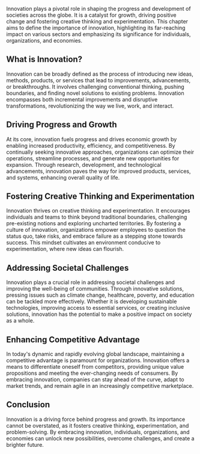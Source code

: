 
Innovation plays a pivotal role in shaping the progress and development of societies across the globe. It is a catalyst for growth, driving positive change and fostering creative thinking and experimentation. This chapter aims to define the importance of innovation, highlighting its far-reaching impact on various sectors and emphasizing its significance for individuals, organizations, and economies.

What is Innovation?
-------------------

Innovation can be broadly defined as the process of introducing new ideas, methods, products, or services that lead to improvements, advancements, or breakthroughs. It involves challenging conventional thinking, pushing boundaries, and finding novel solutions to existing problems. Innovation encompasses both incremental improvements and disruptive transformations, revolutionizing the way we live, work, and interact.

Driving Progress and Growth
---------------------------

At its core, innovation fuels progress and drives economic growth by enabling increased productivity, efficiency, and competitiveness. By continually seeking innovative approaches, organizations can optimize their operations, streamline processes, and generate new opportunities for expansion. Through research, development, and technological advancements, innovation paves the way for improved products, services, and systems, enhancing overall quality of life.

Fostering Creative Thinking and Experimentation
-----------------------------------------------

Innovation thrives on creative thinking and experimentation. It encourages individuals and teams to think beyond traditional boundaries, challenging pre-existing notions and exploring uncharted territories. By fostering a culture of innovation, organizations empower employees to question the status quo, take risks, and embrace failure as a stepping stone towards success. This mindset cultivates an environment conducive to experimentation, where new ideas can flourish.

Addressing Societal Challenges
------------------------------

Innovation plays a crucial role in addressing societal challenges and improving the well-being of communities. Through innovative solutions, pressing issues such as climate change, healthcare, poverty, and education can be tackled more effectively. Whether it is developing sustainable technologies, improving access to essential services, or creating inclusive solutions, innovation has the potential to make a positive impact on society as a whole.

Enhancing Competitive Advantage
-------------------------------

In today's dynamic and rapidly evolving global landscape, maintaining a competitive advantage is paramount for organizations. Innovation offers a means to differentiate oneself from competitors, providing unique value propositions and meeting the ever-changing needs of consumers. By embracing innovation, companies can stay ahead of the curve, adapt to market trends, and remain agile in an increasingly competitive marketplace.

Conclusion
----------

Innovation is a driving force behind progress and growth. Its importance cannot be overstated, as it fosters creative thinking, experimentation, and problem-solving. By embracing innovation, individuals, organizations, and economies can unlock new possibilities, overcome challenges, and create a brighter future.
